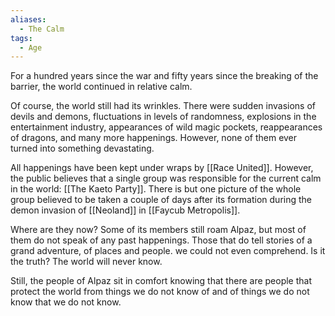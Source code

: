 ```yaml
---
aliases:
  - The Calm
tags:
  - Age
---
```

For a hundred years since the war and fifty years since the breaking of the barrier, the world continued in relative calm.

Of course, the world still had its wrinkles. There were sudden invasions of devils and demons, fluctuations in levels of randomness, explosions in the entertainment industry, appearances of wild magic pockets, reappearances of dragons, and many more happenings. However, none of them ever turned into something devastating.

All happenings have been kept under wraps by [[Race United]]. However, the public believes that a single group was responsible for the current calm in the world: [[The Kaeto Party]]. There is but one picture of the whole group believed to be taken a couple of days after its formation during the demon invasion of [[Neoland]] in [[Faycub Metropolis]].

Where are they now? Some of its members still roam Alpaz, but most of them do not speak of any past happenings. Those that do tell stories of a grand adventure, of places and people. we could not even comprehend. Is it the truth? The world will never know. 

Still, the people of Alpaz sit in comfort knowing that there are people that protect the world from things we do not know of and of things we do not know that we do not know.